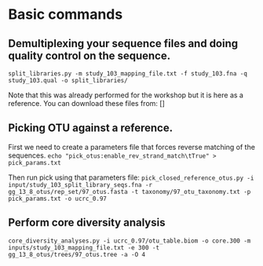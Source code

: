 # Basic commands

## Demultiplexing your sequence files and doing quality control on the sequence.

`split_libraries.py -m study_103_mapping_file.txt -f study_103.fna -q study_103.qual -o split_libraries/`

Note that this was already performed for the workshop but it is here as a reference. You can download these files from: []

## Picking OTU against a reference.

First we need to create a parameters file that forces reverse matching of the sequences.
`echo "pick_otus:enable_rev_strand_match\tTrue" > pick_params.txt`

Then run pick using that parameters file:
`pick_closed_reference_otus.py -i input/study_103_split_library_seqs.fna -r gg_13_8_otus/rep_set/97_otus.fasta -t taxonomy/97_otu_taxonomy.txt -p pick_params.txt -o ucrc_0.97`

## Perform core diversity analysis

`core_diversity_analyses.py -i ucrc_0.97/otu_table.biom -o core.300 -m inputs/study_103_mapping_file.txt -e 300 -t gg_13_8_otus/trees/97_otus.tree -a -O 4`

